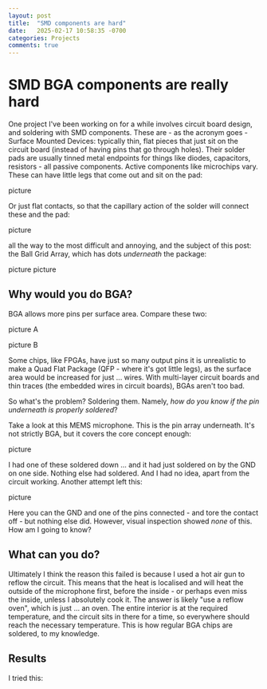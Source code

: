 ```yaml
---
layout: post
title:  "SMD components are hard"
date:   2025-02-17 10:58:35 -0700
categories: Projects
comments: true
---
```


# SMD BGA components are really hard

[](/assets/smd/mic.jpg)

One project I've been working on for a while involves circuit board design, and soldering with SMD components. These are - as the acronym goes - Surface Mounted Devices: typically thin, flat pieces that just sit on the circuit board (instead of having pins that go through holes). Their solder pads are usually tinned metal endpoints for things like diodes, capacitors, resistors - all passive components. Active components like microchips vary. These can have little legs that come out and sit on the pad:

picture

Or just flat contacts, so that the capillary action of the solder will connect these and the pad:

picture

all the way to the most difficult and annoying, and the subject of this post: the Ball Grid Array, which has dots _underneath_ the package:

picture
picture

## Why would you do BGA?
BGA allows more pins per surface area. Compare these two:

picture A

picture B

Some chips, like FPGAs, have just so many output pins it is unrealistic to make a Quad Flat Package (QFP - where it's got little legs), as the surface area would be increased for just ... wires. With multi-layer circuit boards and thin traces (the embedded wires in circuit boards), BGAs aren't too bad. 

So what's the problem? 
Soldering them. Namely, _how do you know if the pin underneath is properly soldered_?

Take a look at this MEMS microphone. This is the pin array underneath. It's not strictly BGA, but it covers the core concept enough:

picture

I had one of these soldered down ... and it had just soldered on by the GND on one side. Nothing else had soldered. And I had no idea, apart from the circuit working. Another attempt left this:

picture

Here you can the GND and one of the pins connected - and tore the contact off - but nothing else did. However, visual inspection showed _none_ of this. How am I going to know?

## What can you do?
Ultimately I think the reason this failed is because I used a hot air gun to reflow the circuit. This means that the heat is localised and will heat the outside of the microphone first, before the inside - or perhaps even miss the inside, unless I absolutely cook it. The answer is likely "use a reflow oven", which is just ... an oven. The entire interior is at the required temperature, and the circuit sits in there for a time, so everywhere should reach the necessary temperature. This is how regular BGA chips are soldered, to my knowledge.

## Results
I tried this:


